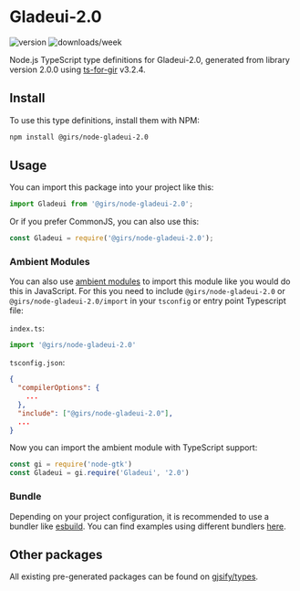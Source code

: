 
# Gladeui-2.0

![version](https://img.shields.io/npm/v/@girs/node-gladeui-2.0)
![downloads/week](https://img.shields.io/npm/dw/@girs/node-gladeui-2.0)


Node.js TypeScript type definitions for Gladeui-2.0, generated from library version 2.0.0 using [ts-for-gir](https://github.com/gjsify/ts-for-gir) v3.2.4.


## Install

To use this type definitions, install them with NPM:
```bash
npm install @girs/node-gladeui-2.0
```

## Usage

You can import this package into your project like this:
```ts
import Gladeui from '@girs/node-gladeui-2.0';
```

Or if you prefer CommonJS, you can also use this:
```ts
const Gladeui = require('@girs/node-gladeui-2.0');
```

### Ambient Modules

You can also use [ambient modules](https://github.com/gjsify/ts-for-gir/tree/main/packages/cli#ambient-modules) to import this module like you would do this in JavaScript.
For this you need to include `@girs/node-gladeui-2.0` or `@girs/node-gladeui-2.0/import` in your `tsconfig` or entry point Typescript file:

`index.ts`:
```ts
import '@girs/node-gladeui-2.0'
```

`tsconfig.json`:
```json
{
  "compilerOptions": {
    ...
  },
  "include": ["@girs/node-gladeui-2.0"],
  ...
}
```

Now you can import the ambient module with TypeScript support: 

```ts
const gi = require('node-gtk')
const Gladeui = gi.require('Gladeui', '2.0')
```


### Bundle

Depending on your project configuration, it is recommended to use a bundler like [esbuild](https://esbuild.github.io/). You can find examples using different bundlers [here](https://github.com/gjsify/ts-for-gir/tree/main/examples).

## Other packages

All existing pre-generated packages can be found on [gjsify/types](https://github.com/gjsify/types).

